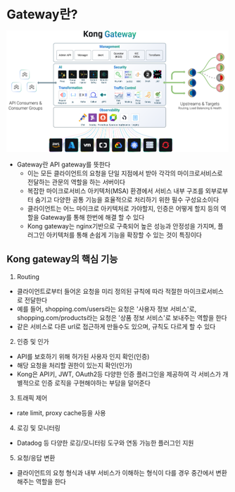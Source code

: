# Gateway란?

![images1](images/gateway1.svg)

- Gateway란 API gateway를 뜻한다
  - 이는 모든 클라이언트의 요청을 단일 지점에서 받아 각각의 마이크로서비스로 전달하는 관문의 역할을 하는 서버이다
  - 복잡한 마이크로서비스 아키텍처(MSA) 환경에서 서비스 내부 구조를 외부로부터 숨기고 다양한 공통 기능을 효율적으로 처리하기 위한 필수 구성요소이다
  - 클라이언트는 어느 마이크로 아키텍처로 가야할지, 인증은 어떻게 할지 등의 역할을 Gateway를 통해 한번에 해결 할 수 있다
  - Kong gateway는 nginx기반으로 구축되어 높은 성능과 안정성을 가지며, 플러그인 아키텍처를 통해 손쉽게 기능을 확장할 수 있는 것이 특징이다

## Kong gateway의 핵심 기능

1. Routing
  - 클라이언트로부터 들어온 요청을 미리 정의된 규칙에 따라 적절한 마이크로서비스로 전달한다
  - 예를 들어, shopping.com/users라는 요청은 '사용자 정보 서비스'로, shopping.com/products라는 요청은 '상품 정보 서비스'로 보내주는 역할을 한다
  - 같은 서비스로 다른 url로 접근하게 만들수도 있으며, 규칙도 다르게 할 수 있다
2. 인증 및 인가
  - API를 보호하기 위해 허가된 사용자 인지 확인(인증)
  - 해당 요청을 처리할 권한이 있는지 확인(인가)
  - Kong은 API키, JWT, OAuth2등 다양한 인증 플러그인을 제공하여 각 서비스가 개별적으로 인증 로직을 구현해야하는 부담을 덜어준다
3. 트래픽 제어
  - rate limit, proxy cache등을 사용
4. 로깅 및 모니터링
  - Datadog 등 다양한 로깅/모니터링 도구와 연동 가능한 플러그인 지원
5. 요청/응답 변환
  - 클라이언트의 요청 형식과 내부 서비스가 이해하는 형식이 다를 경우 중간에서 변환해주는 역할을 한다